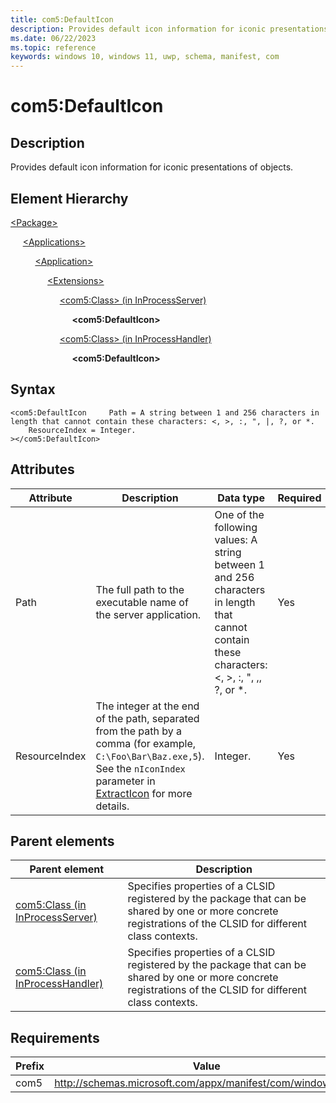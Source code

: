 ```yaml
---
title: com5:DefaultIcon
description: Provides default icon information for iconic presentations of objects. (com5:DefaultIcon)
ms.date: 06/22/2023
ms.topic: reference
keywords: windows 10, windows 11, uwp, schema, manifest, com
---
```


# com5:DefaultIcon



## Description

Provides default icon information for iconic presentations of objects.

## Element Hierarchy
[\<Package\>](element-package.md)

&nbsp;&nbsp;&nbsp;&nbsp; [\<Applications\>](element-applications.md)

&nbsp;&nbsp;&nbsp;&nbsp; &nbsp;&nbsp;&nbsp;&nbsp; [\<Application\>](element-application.md)

&nbsp;&nbsp;&nbsp;&nbsp; &nbsp;&nbsp;&nbsp;&nbsp; &nbsp;&nbsp;&nbsp;&nbsp; [\<Extensions\>](element-1-extensions.md)

&nbsp;&nbsp;&nbsp;&nbsp; &nbsp;&nbsp;&nbsp;&nbsp; &nbsp;&nbsp;&nbsp;&nbsp; &nbsp;&nbsp;&nbsp;&nbsp; [\<com5:Class\> (in InProcessServer)](element-com5-inprocessserver-class.md)

&nbsp;&nbsp;&nbsp;&nbsp; &nbsp;&nbsp;&nbsp;&nbsp; &nbsp;&nbsp;&nbsp;&nbsp; &nbsp;&nbsp;&nbsp;&nbsp; &nbsp;&nbsp;&nbsp;&nbsp; **&lt;com5:DefaultIcon&gt;**

&nbsp;&nbsp;&nbsp;&nbsp; &nbsp;&nbsp;&nbsp;&nbsp; &nbsp;&nbsp;&nbsp;&nbsp; &nbsp;&nbsp;&nbsp;&nbsp; [\<com5:Class\> (in InProcessHandler)](element-com5-inprocesshandler-class.md)

&nbsp;&nbsp;&nbsp;&nbsp; &nbsp;&nbsp;&nbsp;&nbsp; &nbsp;&nbsp;&nbsp;&nbsp; &nbsp;&nbsp;&nbsp;&nbsp; &nbsp;&nbsp;&nbsp;&nbsp; **&lt;com5:DefaultIcon&gt;**


## Syntax
```syntax
<com5:DefaultIcon     Path = A string between 1 and 256 characters in length that cannot contain these characters: <, >, :, ", |, ?, or *.
    ResourceIndex = Integer.
></com5:DefaultIcon>
```


## Attributes

| Attribute | Description | Data type | Required |
| -----------| -------------| -----------| ----------|
| Path | The full path to the executable name of the server application. | One of the following values: A string between 1 and 256 characters in length that cannot contain these characters: <, >, :, ", ,, ?, or *.| Yes |
| ResourceIndex | The integer at the end of the path, separated from the path by a comma  (for example, `C:\Foo\Bar\Baz.exe,5`). See the `nIconIndex` parameter in [ExtractIcon](/windows/win32/api/shellapi/nf-shellapi-extracticona) for more details. | Integer.| Yes |

## Parent elements

| Parent element | Description |
|-|-|
| [com5:Class (in InProcessServer)](element-com5-inprocessserver-class.md) | Specifies properties of a CLSID registered by the package that can be shared by one or more concrete registrations of the CLSID for different class contexts. |
| [com5:Class (in InProcessHandler)](element-com5-inprocesshandler-class.md) | Specifies properties of a CLSID registered by the package that can be shared by one or more concrete registrations of the CLSID for different class contexts. |

## Requirements

| Prefix | Value |
| ---------------| -------------------------------------------------------------|
| com5 | http://schemas.microsoft.com/appx/manifest/com/windows10/5 |
